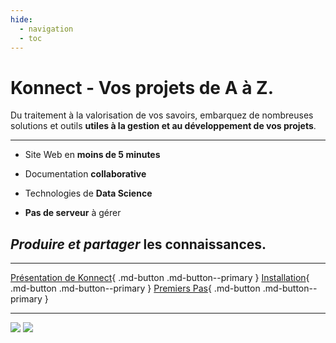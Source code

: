 ```yaml
---
hide:
  - navigation
  - toc
---
```



# **Konnect** - Vos projets de A à Z.




Du traitement à la valorisation de vos savoirs, embarquez de nombreuses solutions et outils **utiles à la gestion et au développement de vos projets**.

---

* Site Web en **moins de 5 minutes**

* Documentation **collaborative**

* Technologies de **Data Science**

* **Pas de serveur** à gérer

## *Produire et partager* les connaissances.

---



[Présentation de Konnect](./konnect/presentation_konnect){ .md-button .md-button--primary } [Installation](./konnect/guide_installation/prerequis){ .md-button .md-button--primary } [Premiers Pas](./konnect/fonctionnalites/interfaces/){ .md-button .md-button--primary }

---





![](https://img.shields.io/badge/Maintenu-Oui-success.svg) ![](https://img.shields.io/github/repo-size/Konsilion/Konnect?style=?style=for-the-badge)


<style>
  .md-content__button {
    display: none;
  }
</style>
